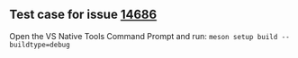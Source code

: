 ## Test case for issue [14686](https://github.com/mesonbuild/meson/issues/14686)

Open the VS Native Tools Command Prompt and run: `meson setup build --buildtype=debug`

